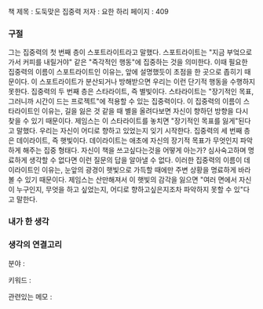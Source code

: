 
책 제목 : 도둑맞은 집중력
저자 : 요한 하리
페이지 : 409

### 구절

그는 집중력의 첫 번째 층이 스포트라이트라고 말했다. 스포트라이트는 "지금 부엌으로 가서 커피를 내릴거야" 같은 "즉각적인 행동"에 집중하는 것을 의미한다. 이때 필요한 집중력의 이름이 스포트라이트인 이유는, 앞에 설명했듯이 초점을 한 곳으로 좁히기 때문이다. 이 스포트라이트가 분산되거나 방해받으면 우리는 이런 단기적 행동을 수행하지 못한다.
집중력의 두 번째 층은 스타라이트, 즉 별빛이다. 스타라이트는 "장기적인 목표, 그러니까 시간이 드는 프로젝트"에 적용할 수 있는 집중력이다. 이 집중력의 이름이 스타라이트인 이유는, 길을 잃은 것 같을 때 별을 올려다보면 자신이 향하던 방향을 다시 찾을 수 있기 때문이다. 제임스는 이 스타라이트를 놓치면 "장기적인 목표를 잃게"된다고 말했다. 우리는 자신이 어디로 향하고 있었는지 잊기 시작한다.
집중력의 세 번째 층은 데이라이트, 즉 햇빛이다. 데이라이트는 애초에 자신의 장기적 목표가 무엇인지 파악하게 해주는 집중 형태다. 자신이 책을 쓰고싶다는것을 어떻게 아는가? 심사숙고하며 명료하게 생각할 수 없다면 이런 질문의 답을 알아낼 수 없다. 이러한 집중력의 이름이 데이라이트인 이유는, 눈앞의 광경이 햇빛으로 가득할 때에만 주변 상황을 명료하게 바라볼 수 있기 때문이다. 제임스는 산만해져서 이 햇빛의 감각을 잃으면 "여러 면에서 자신이 누구인지, 무엇을 하고 싶었는지, 어디로 향하고싶은지조차 파악하지 못할 수 있"다고 말한다.

### 내가 한 생각


### 생각의 연결고리
분야 : 

키워드 : 

관련있는 메모 : 